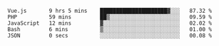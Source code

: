 <!--START_SECTION:waka-->

```text
Vue.js       9 hrs 5 mins    █████████████████████▓░░░   87.32 %
PHP          59 mins         ██▒░░░░░░░░░░░░░░░░░░░░░░   09.59 %
JavaScript   12 mins         ▓░░░░░░░░░░░░░░░░░░░░░░░░   02.02 %
Bash         6 mins          ▒░░░░░░░░░░░░░░░░░░░░░░░░   01.00 %
JSON         0 secs          ░░░░░░░░░░░░░░░░░░░░░░░░░   00.08 %
```

<!--END_SECTION:waka-->
